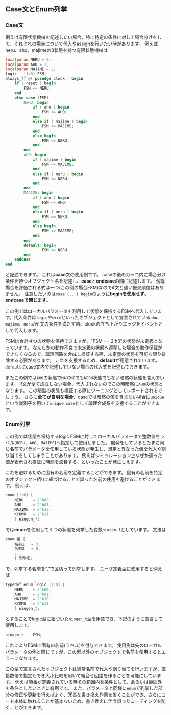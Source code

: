 ## Case文とEnum列挙

### Case文

例えば有限状態機械を記述したい場合、特に特定の条件に対して場合分けをして、それぞれの場合について代入やassignを行いたい時があります。
例えばneru、aho、majimeの3状態を持つ有限状態機械は 

```verilog
localparam NERU = 0;
localparam AHO = 1;
localparam MAJIME = 2;
logic   [1:0] FSM;
always_ff @( posedge clock ) begin
    if ( reset ) begin
        FSM <= NERU;
    end
    else case (FSM)
        NERU: begin
            if ( aho ) begin
                FSM <= AHO;
            end
            else if ( majime ) begin
                FSM <= MAJIME;
            end
            else begin
                FSM <= NERU;
            end
        end
        AHO: begin
            if ( majime ) begin
                FSM <= MAJIME;
            end
            else if ( neru ) begin
                FSM <= NERU;
            end
        end
        MAJIME: begin
            if ( aho ) begin
                FSM <= AHO;
            end
            else if ( neru ) begin
                FSM <= NERU;
            end
            else begin
                FSM <= MAJIME;
            end
        end
        default: begin
                FSM <= NERU;
        end
    endcase
end
```

と記述できます。
これは**case**文の使用例です。
caseの後のカッコ内に場合分け条件を持つオブジェクト名を記述し、**case**と**endcase**の間に記述します。
勿論場合を評価される式は一つ(この例の場合FSM)なのでif文と違い優先順位はありません。
注意したいのは```case (...) begin```のように**beginを使用せず、endcaseで閉じます**。

この例ではローカルパラメータを利用して状態を保持するFSMへ代入しています。代入条件は```logic```や```wire```といったオブジェクトとして宣言されている```aho```、```majime```、```neru```がif文の条件を満たす時、clockの立ち上がりエッジをイベントとして代入します。

FSMは合計４つの状態を保持できますが、"FSM == 2'h3"の状態が未定義となっています。
なんらかの動作不良で未定義の状態へ遷移した場合の動作保証ができなくなるので、論理回路を合成し検証する際、未定義の状態を可能な限り排除する必要があります。
これを支援するため、**default**が用意されています。
```default```にcase文内で記述していない場合の代入式を記述しておきます。

またこの例では```AHO```の状態で```MAJIME```でも```NERU```状態でもない暗黙の状態を含んでいます。
if文が全て成立しない場合、代入されないのでこの時暗黙に```AHO```の状態となります。
この暗黙の状態も検証する際にワーニングとしてレポートされるでしょう。
さらに**全てが自明な場合**、caseでは暗黙の値を含まない場合に```unique```という識別子を用いて```unique case```として論理合成系を支援することができます。


### Enum列挙

この例では状態を保持するlogic FSMに対してローカルパラメータで整数値をラベル(```NERU```、```AHO```、```MAJIME```)へ指定して使用しました。
開発をしているとたまに同じ名前でパラメータを使用している状態が発生し、想定と異なった値を代入や割り当てをしてしまうことがあります。
例えばシミュレーション上なぜか違った値が表示され検証に時間を浪費する、といったことが発生しえます。

これを避けるために固有の名前を定義することができます。
固有の名前を特定のオブジェクト(型)に紐づけることで誤った名前の使用を避けることができます。
例えば、

```verilog
enum [1:0] {
	NERU	= 2'b00,
	AHO     = 2'b01,
    MAJIME	= 2'b10,
    KYOMU	= 2'b11
	} ningen_f;
```

では**enum**を使用して４つの状態を列挙した変数```ningen_f```としています。
文法は

```verilog
enum 幅 {
	名前1   = 3,
    名前2   = 0,
    ...
	} 列挙名;
```

で、列挙する名前を”,"で区切って列挙します。
ユーザ定義型に使用すると例えば

```verilog
typedef enum logic [1:0] {
	NERU	= 2'b00,
	AHO     = 2'b01,
    MAJIME	= 2'b10,
    KYOMU	= 2'b11
	} ningen_t;
```

とすることでlogic型に紐づいた```ningen_t```型を用意でき、下記のように宣言して使用します。

```verilog
ningen_t    FSM;
```

これによりFSMに固有の名前(ラベル)を付与できます。
使用例は先のローカルパラメータの例と同じですが、この型以外のオブジェクトで名前を使用するとエラーになります。

この型で宣言されたオブジェクトは通常名前で代入や割り当てを行いますが、直接数値で指定もでき大小比較を用いて組合せ回路を作ることを可能にしています。
例えば順番が定義されている時その範囲内を条件として、あるいは範囲外を条件としたいときに有用です。
また、パラメータと同様に```enum```で列挙した部分の修正や更新を行えばよく、冗長な書き換え作業を省くことができ、さらにコード本体に触れることが基本ないため、書き換えに伴う誤ったコーディングを防ぐことができます。
